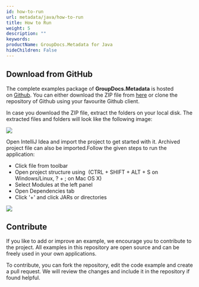 ```yaml
---
id: how-to-run
url: metadata/java/how-to-run
title: How to Run
weight: 5
description: ""
keywords: 
productName: GroupDocs.Metadata for Java
hideChildren: False
---
```

## Download from GitHub

The complete examples package of **GroupDocs.Metadata** is hosted on [Github](https://github.com/groupdocs-metadata/GroupDocs.Metadata-for-Java). You can either download the ZIP file from [here](https://codeload.github.com/groupdocs-metadata/GroupDocs.Metadata-for-Java/zip/master) or clone the repository of Github using your favourite Github client.

In case you download the ZIP file, extract the folders on your local disk. The extracted files and folders will look like the following image:

![](/metadata/java/images/how-to-run.png)

Open IntelliJ Idea and import the project to get started with it. Archived project file can also be imported.Follow the given steps to run the application:

*   Click file from toolbar
*   Open project structure using  (CTRL + SHIFT + ALT + S on Windows/Linux, ? + ; on Mac OS X)
*   Select Modules at the left panel
*   Open Dependencies tab
*   Click '+' and click JARs or directories

![](/metadata/java/images/how-to-run_1.png)

## Contribute

If you like to add or improve an example, we encourage you to contribute to the project. All examples in this repository are open source and can be freely used in your own applications.

To contribute, you can fork the repository, edit the code example and create a pull request. We will review the changes and include it in the repository if found helpful.
